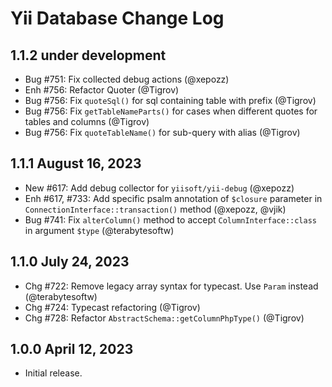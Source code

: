 # Yii Database Change Log

## 1.1.2 under development

- Bug #751: Fix collected debug actions (@xepozz)
- Enh #756: Refactor Quoter (@Tigrov) 
- Bug #756: Fix `quoteSql()` for sql containing table with prefix (@Tigrov)
- Bug #756: Fix `getTableNameParts()` for cases when different quotes for tables and columns (@Tigrov)
- Bug #756: Fix `quoteTableName()` for sub-query with alias (@Tigrov)

## 1.1.1 August 16, 2023

- New #617: Add debug collector for `yiisoft/yii-debug` (@xepozz)
- Enh #617, #733: Add specific psalm annotation of `$closure` parameter in `ConnectionInterface::transaction()` 
  method (@xepozz, @vjik)
- Bug #741: Fix `alterColumn()` method to accept `ColumnInterface::class` in argument `$type` (@terabytesoftw)

## 1.1.0 July 24, 2023

- Chg #722: Remove legacy array syntax for typecast. Use `Param` instead (@terabytesoftw)
- Chg #724: Typecast refactoring (@Tigrov)
- Chg #728: Refactor `AbstractSchema::getColumnPhpType()` (@Tigrov)

## 1.0.0 April 12, 2023

- Initial release.

